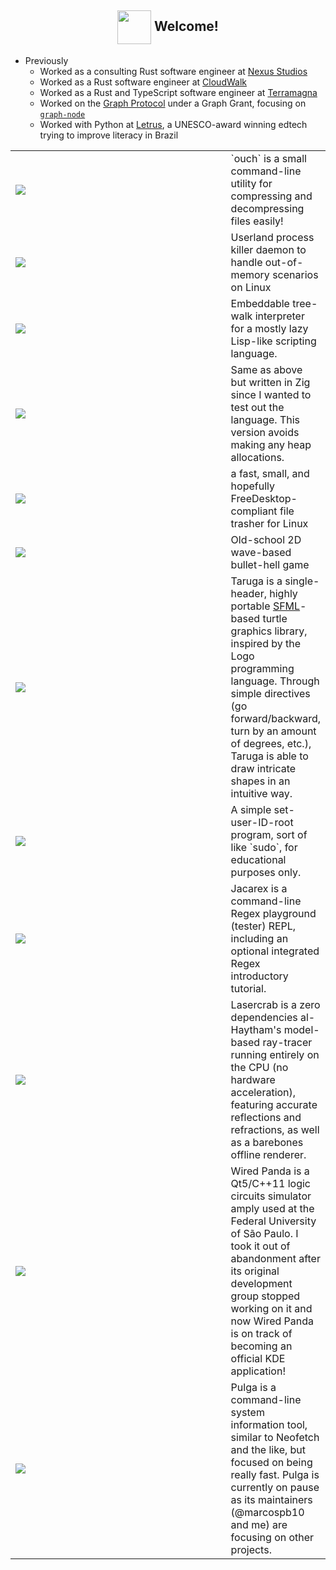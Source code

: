 
<h2 align="center"><img align="center" src="https://64.media.tumblr.com/c9ccc2e473906c84bb0327f152a4f859/tumblr_p5xbgx3Ypi1swlmkqo1_400.png" height="54px" />  Welcome!</h2>

- Previously
    - Worked as a consulting Rust software engineer at [Nexus Studios](https://nexusstudios.com)
    - Worked as a Rust software engineer at [CloudWalk](https://cloudwalk.io)
    - Worked as a Rust and TypeScript software engineer at [Terramagna](https://terramagna.com.br/)
    - Worked on the [Graph Protocol](https://thegraph.com/) under a Graph Grant, focusing on [`graph-node`](https://github.com/graphprotocol/graph-node)
    - Worked with Python at [Letrus](https://www.letrus.com.br/), a UNESCO-award winning edtech trying to improve literacy in Brazil


<table>

  <tr>
    <td width=430px><a href="https://github.com/vrmiguel/ouch"><img src="https://github-readme-stats.vercel.app/api/pin/?username=ouch-org&repo=ouch&bg_color=90,5c252d,090300&title_color=fff&text_color=fff&theme=dark" /></a></td>
    <td>
        `ouch` is a small command-line utility for compressing and decompressing files easily!
    </td>
  </tr>


  <tr>
    <td><a href="https://github.com/vrmiguel/bustd"><img src="https://github-readme-stats.vercel.app/api/pin/?username=vrmiguel&repo=bustd&bg_color=90,5c252d,090300&title_color=fff&text_color=fff&theme=dark" /></a></td>
    <td>
        Userland process killer daemon to handle out-of-memory scenarios on Linux
    </td>
  </tr>

  <tr>
    <td><a href="https://github.com/vrmiguel/ceceio"><img src="https://github-readme-stats.vercel.app/api/pin/?username=vrmiguel&repo=ceceio&bg_color=90,5c252d,090300&title_color=fff&text_color=fff&theme=dark" /></a></td>
    <td>
        Embeddable tree-walk interpreter for a mostly lazy Lisp-like scripting language.
    </td>
  </tr>

  <tr>
    <td><a href="https://github.com/vrmiguel/buztd"><img src="https://github-readme-stats.vercel.app/api/pin/?username=vrmiguel&repo=buztd&bg_color=90,5c252d,090300&title_color=fff&text_color=fff&theme=dark" /></a></td>
    <td>
        Same as above but written in Zig since I wanted to test out the language. This version avoids making any heap allocations.
    </td>
  </tr>


  <tr>
    <td><a href="https://github.com/vrmiguel/to-trash"><img src="https://github-readme-stats.vercel.app/api/pin/?username=vrmiguel&repo=to-trash&bg_color=90,5c252d,090300&title_color=fff&text_color=fff&theme=dark" /></a></td>
    <td>
        a fast, small, and hopefully FreeDesktop-compliant file trasher for Linux
    </td>
  </tr>

   <tr>
    <td><a href="https://github.com/vrmiguel/endless-trial"><img src="https://github-readme-stats.vercel.app/api/pin/?username=vrmiguel&repo=endless-trial&bg_color=90,5c252d,090300&title_color=fff&text_color=fff&theme=dark" /></a></td>
    <td>
        Old-school 2D wave-based bullet-hell game
    </td>
  </tr>

  <tr>
    <td><a href="https://github.com/vrmiguel/taruga"><img src="https://github-readme-stats.vercel.app/api/pin/?username=vrmiguel&repo=taruga&bg_color=90,5c252d,090300&title_color=fff&text_color=fff&theme=dark" /></a></td>
    <td>
        Taruga is a single-header, highly portable <a href="https://www.sfml-dev.org/">SFML</a>-based turtle graphics library, inspired by the Logo programming language. Through simple directives (go forward/backward, turn by an amount of degrees, etc.), Taruga is able to draw intricate shapes in an intuitive way.
    </td>
  </tr>

   <tr>
    <td><a href="https://github.com/vrmiguel/kindly"><img src="https://github-readme-stats.vercel.app/api/pin/?username=vrmiguel&repo=kindly&bg_color=90,5c252d,090300&title_color=fff&text_color=fff&theme=dark" /></a></td>
    <td>
        A simple set-user-ID-root program, sort of like `sudo`, for educational purposes only.
    </td>
  </tr>

  <tr>
    <td><a href="https://github.com/vrmiguel/jacarex-old"><img src="https://github-readme-stats.vercel.app/api/pin/?username=vrmiguel&repo=jacarex-old&bg_color=90,5c252d,090300&title_color=fff&text_color=fff&theme=dark" /></a></td>
    <td>
        Jacarex is a command-line Regex playground (tester) REPL, including an optional integrated Regex introductory tutorial.
    </td>
  </tr>

  <tr>
    <td><a href="https://github.com/vrmiguel/lasercrab"><img src="https://github-readme-stats.vercel.app/api/pin/?username=vrmiguel&repo=lasercrab&bg_color=90,5c252d,090300&title_color=fff&text_color=fff&theme=dark" /></a></td>
    <td>
      Lasercrab is a zero dependencies al-Haytham's model-based ray-tracer running entirely on the CPU (no hardware acceleration), featuring accurate reflections and refractions, as well as a barebones offline renderer.
    </td>
  </tr>

  <tr>
    <td><a href="https://github.com/GIBIS-UNIFESP/wiredpanda"><img src="https://github-readme-stats.vercel.app/api/pin/?username=GIBIS-UNIFESP&repo=wiredpanda&bg_color=90,5c252d,090300&title_color=fff&text_color=fff&theme=dark" /></a></td>
    <td>
      Wired Panda is a Qt5/C++11 logic circuits simulator amply used at the Federal University of São Paulo. I took it out of abandonment after its original development group stopped working on it and now Wired Panda is on track of becoming an official KDE application!
    </td>
  </tr>

  <tr>
    <td><a href="https://github.com/carmesim/pulga"><img src="https://github-readme-stats.vercel.app/api/pin/?username=carmesim&repo=pulga&bg_color=90,5c252d,090300&title_color=fff&text_color=fff&theme=dark" /></a></td>
    <td>
      Pulga is a command-line system information tool, similar to Neofetch and the like, but focused on being really fast. Pulga is currently on pause as its maintainers (@marcospb10 and me) are focusing on other projects.
    </td>
  </tr>
</table>
